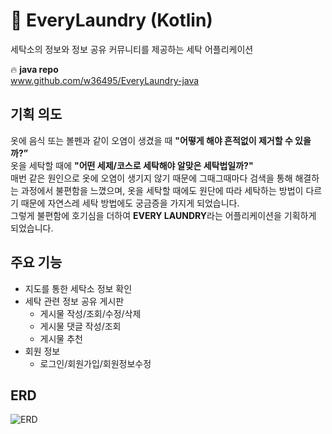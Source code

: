 # 🌊 EveryLaundry (Kotlin)

세탁소의 정보와 정보 공유 커뮤니티를 제공하는 세탁 어플리케이션

🔥 **java repo**  
www.github.com/w36495/EveryLaundry-java

기획 의도
---
옷에 음식 또는 볼펜과 같이 오염이 생겼을 때 **"어떻게 해야 흔적없이 제거할 수 있을까?”**  
옷을 세탁할 때에 **"어떤 세제/코스로 세탁해야 알맞은 세탁법일까?"**  
매번 같은 원인으로 옷에 오염이 생기지 않기 때문에 그때그때마다 검색을 통해 해결하는 과정에서 불편함을 느꼈으며, 옷을 세탁할 때에도 원단에 따라 세탁하는 방법이 다르기 때문에 자연스레 세탁 방법에도 궁금증을 가지게 되었습니다.  
그렇게 불편함에 호기심을 더하여 **EVERY LAUNDRY**라는 어플리케이션을 기획하게 되었습니다.

주요 기능
---
- 지도를 통한 세탁소 정보 확인  
- 세탁 관련 정보 공유 게시판  
  - 게시물 작성/조회/수정/삭제  
  - 게시물 댓글 작성/조회  
  - 게시물 추천  
- 회원 정보
  - 로그인/회원가입/회원정보수정

ERD
---
![ERD](https://user-images.githubusercontent.com/52291662/153599926-b52b7c1f-1822-45ad-a42a-0097967a812c.png)
